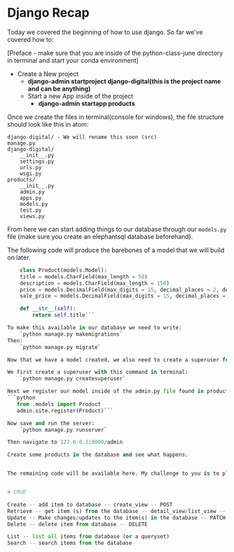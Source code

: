 
# Django Recap

Today we covered the beginning of how to use django. So far we've covered how to:

[Preface - make sure that you are inside of the python-class-june directory in terminal and start your conda environment]

* Create a New project
    * **django-admin startproject django-digital(this is the project name and can be anything)**
    * Start a new App inside of the project
        * **django-admin startapp products**


Once we create the files in terminal(console for windows), the file structure should look like this in atom:

    django-digital/ - We will rename this soon (src)
    manage.py
    django-digital/
        __init__.py
        settings.py
        urls.py
        wsgi.py
    products/
        __init__.py
        admin.py
        apps.py
        models.py
        test.py
        views.py

From here we can start adding things to our database through our `models.py` file (make sure you create an elephantsql database beforehand).

The following code will produce the barebones of a model that we will build on later.

```python
    class Product(models.Model):
    title = models.CharField(max_length = 50)
    description = models.CharField(max_length = 150)
    price = models.DecimalField(max_digits = 15, decimal_places = 2, default=9.99)
    sale_price = models.DecimalField(max_digits = 15, decimal_places = 2, blank=True, null=True)

    def __str__(self):
        return self.title```

To make this available in our database we need to write:
    `python manage.py makemigrations`
Then:
    `python manage.py migrate`

Now that we have a model created, we also need to create a superuser for the project and register the model to the admin panel.

We first create a superuser with this command in terminal:
    `python manage.py createsuperuser`

Next we register our model inside of the admin.py file found in products/
```python
   from .models import Product
   admin.site.register(Product)```

Now save and run the server:
    `python manage.py runserver`

Then navigate to 127.0.0.1:8000/admin

Create some products in the database and see what happens.


The remaining code will be available here. My challenge to you is to play around with the code. Clone the repo, take some things out, add some things in and see what each part of the code does. If you have questions. Bring them tomorrow.


# CRUD

Create -- add item to database -- create_view -- POST
Retrieve -- get item (s) from the database -- detail_view/list_view -- GET
Update -- Make changes/updates to the item(s) in the database -- PATCH / PUT / POST
Delete -- delete item from database -- DELETE

List -- list all items from database (or a queryset)
Search -- search items from the database

